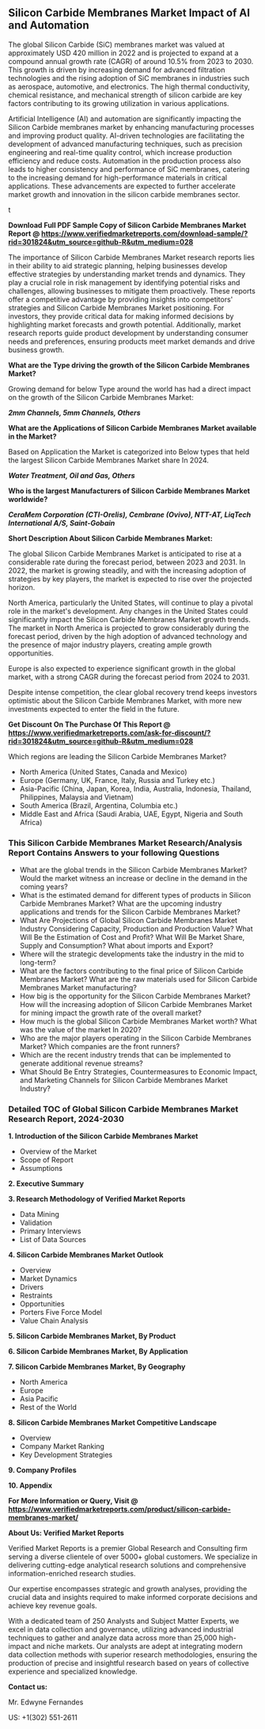 <h2>Silicon Carbide Membranes Market Impact of AI and Automation</h2><p>The global Silicon Carbide (SiC) membranes market was valued at approximately USD 420 million in 2022 and is projected to expand at a compound annual growth rate (CAGR) of around 10.5% from 2023 to 2030. This growth is driven by increasing demand for advanced filtration technologies and the rising adoption of SiC membranes in industries such as aerospace, automotive, and electronics. The high thermal conductivity, chemical resistance, and mechanical strength of silicon carbide are key factors contributing to its growing utilization in various applications.</p><p>Artificial Intelligence (AI) and automation are significantly impacting the Silicon Carbide membranes market by enhancing manufacturing processes and improving product quality. AI-driven technologies are facilitating the development of advanced manufacturing techniques, such as precision engineering and real-time quality control, which increase production efficiency and reduce costs. Automation in the production process also leads to higher consistency and performance of SiC membranes, catering to the increasing demand for high-performance materials in critical applications. These advancements are expected to further accelerate market growth and innovation in the silicon carbide membranes sector.</p>t</p><p id="" class=""><strong>Download Full PDF Sample Copy of Silicon Carbide Membranes Market Report @ <a href="https://www.verifiedmarketreports.com/download-sample/?rid=301824&utm_source=github-R&utm_medium=028" target="_blank">https://www.verifiedmarketreports.com/download-sample/?rid=301824&utm_source=github-R&utm_medium=028</a></strong></p><p>The importance of&nbsp;Silicon Carbide Membranes Market research reports lies in their ability to aid strategic planning, helping businesses develop effective strategies by understanding market trends and dynamics. They play a crucial role in risk management by identifying potential risks and challenges, allowing businesses to mitigate them proactively. These reports offer a competitive advantage by providing insights into competitors' strategies and Silicon Carbide Membranes Market positioning. For investors, they provide critical data for making informed decisions by highlighting market forecasts and growth potential. Additionally, market research reports guide product development by understanding consumer needs and preferences, ensuring products meet market demands and drive business growth.</p><p><strong>What are the&nbsp;Type driving the growth of the Silicon Carbide Membranes Market?</strong></p><p id="" class="">Growing demand for below Type around the world has had a direct impact on the growth of the Silicon Carbide Membranes Market:</p><em><strong>2mm Channels, 5mm Channels, Others</strong></em></p><strong>What are the&nbsp;Applications&nbsp;of Silicon Carbide Membranes Market available in the Market?</strong></p><p id="" class="">Based on Application the Market is categorized into Below types that held the largest Silicon Carbide Membranes Market share In 2024.</p><em><strong>Water Treatment, Oil and Gas, Others</strong></em></p><strong>Who is the largest Manufacturers of Silicon Carbide Membranes Market worldwide?</strong></p><p><em><strong>CeraMem Corporation (CTI-Orelis), Cembrane (Ovivo), NTT-AT, LiqTech International A/S, Saint-Gobain</strong></em></p><p id="" class=""><strong>Short Description About Silicon Carbide Membranes Market:</strong></p><p>The global Silicon Carbide Membranes Market is anticipated to rise at a considerable rate during the forecast period, between 2023 and 2031. In 2022, the market is growing steadily, and with the increasing adoption of strategies by key players, the market is expected to rise over the projected horizon.</p><p>North America, particularly the United States, will continue to play a pivotal role in the market's development. Any changes in the United States could significantly impact the Silicon Carbide Membranes Market growth trends. The market in North America is projected to grow considerably during the forecast period, driven by the high adoption of advanced technology and the presence of major industry players, creating ample growth opportunities.</p><p>Europe is also expected to experience significant growth in the global market, with a strong CAGR during the forecast period from 2024 to 2031.</p><p>Despite intense competition, the clear global recovery trend keeps investors optimistic about the Silicon Carbide Membranes Market, with more new investments expected to enter the field in the future.</p><p id="" class=""><strong>Get Discount On The Purchase Of This Report @ <a href="https://www.verifiedmarketreports.com/ask-for-discount/?rid=301824&utm_source=github-R&utm_medium=028" target="_blank">https://www.verifiedmarketreports.com/ask-for-discount/?rid=301824&utm_source=github-R&utm_medium=028</a></strong></p>Which regions are leading the Silicon Carbide Membranes Market?</p><ul><li>North America (United States, Canada and Mexico)</li><li>Europe (Germany, UK, France, Italy, Russia and Turkey etc.)</li><li>Asia-Pacific (China, Japan, Korea, India, Australia, Indonesia, Thailand, Philippines, Malaysia and Vietnam)</li><li>South America (Brazil, Argentina, Columbia etc.)</li><li>Middle East and Africa (Saudi Arabia, UAE, Egypt, Nigeria and South Africa)</li></ul><h3 id="" class="">This Silicon Carbide Membranes Market Research/Analysis Report Contains Answers to your following Questions</h3><ul><li>What are the global trends in the Silicon Carbide Membranes Market? Would the market witness an increase or decline in the demand in the coming years?</li><li>What is the estimated demand for different types of products in Silicon Carbide Membranes Market? What are the upcoming industry applications and trends for the Silicon Carbide Membranes Market?</li><li>What Are Projections of Global Silicon Carbide Membranes Market Industry Considering Capacity, Production and Production Value? What Will Be the Estimation of Cost and Profit? What Will Be Market Share, Supply and Consumption? What about imports and Export?</li><li>Where will the strategic developments take the industry in the mid to long-term?</li><li>What are the factors contributing to the final price of Silicon Carbide Membranes Market? What are the raw materials used for Silicon Carbide Membranes Market manufacturing?</li><li>How big is the opportunity for the Silicon Carbide Membranes Market? How will the increasing adoption of Silicon Carbide Membranes Market for mining impact the growth rate of the overall market?</li><li>How much is the global Silicon Carbide Membranes Market worth? What was the value of the market In 2020?</li><li>Who are the major players operating in the Silicon Carbide Membranes Market? Which companies are the front runners?</li><li>Which are the recent industry trends that can be implemented to generate additional revenue streams?</li><li>What Should Be Entry Strategies, Countermeasures to Economic Impact, and Marketing Channels for Silicon Carbide Membranes Market Industry?</li></ul><h3 id="" class="">Detailed TOC of Global Silicon Carbide Membranes Market Research Report, 2024-2030</h3><p id="" class=""><strong>1. Introduction of the Silicon Carbide Membranes Market</strong></p><ul><li>Overview of the Market</li><li>Scope of Report</li><li>Assumptions</li></ul><p id="" class=""><strong>2. Executive Summary</strong></p><p id="" class=""><strong>3. Research Methodology of Verified Market Reports</strong></p><ul><li>Data Mining</li><li>Validation</li><li>Primary Interviews</li><li>List of Data Sources</li></ul><p id="" class=""><strong>4. Silicon Carbide Membranes Market Outlook</strong></p><ul><li>Overview</li><li>Market Dynamics</li><li>Drivers</li><li>Restraints</li><li>Opportunities</li><li>Porters Five Force Model</li><li>Value Chain Analysis</li></ul><p id="" class=""><strong>5. Silicon Carbide Membranes Market, By Product</strong></p><p id="" class=""><strong>6. Silicon Carbide Membranes Market, By Application</strong></p><p id="" class=""><strong>7. Silicon Carbide Membranes Market, By Geography</strong></p><ul><li>North America</li><li>Europe</li><li>Asia Pacific</li><li>Rest of the World</li></ul><p id="" class=""><strong>8. Silicon Carbide Membranes Market Competitive Landscape</strong></p><ul><li>Overview</li><li>Company Market Ranking</li><li>Key Development Strategies</li></ul><p id="" class=""><strong>9. Company Profiles</strong></p><p id="" class=""><strong>10. Appendix</strong></p><p id="" class=""><strong>For More Information or Query, Visit @ <a href="https://www.verifiedmarketreports.com/product/silicon-carbide-membranes-market/" target="_blank">https://www.verifiedmarketreports.com/product/silicon-carbide-membranes-market/</a></strong></p><p id="" class=""><strong>About Us: Verified Market Reports</strong></p><p id="" class="">Verified Market Reports is a premier Global Research and Consulting firm serving a diverse clientele of over 5000+ global customers. We specialize in delivering cutting-edge analytical research solutions and comprehensive information-enriched research studies.</p><p id="" class="">Our expertise encompasses strategic and growth analyses, providing the crucial data and insights required to make informed corporate decisions and achieve key revenue goals.</p><p id="" class="">With a dedicated team of 250 Analysts and Subject Matter Experts, we excel in data collection and governance, utilizing advanced industrial techniques to gather and analyze data across more than 25,000 high-impact and niche markets. Our analysts are adept at integrating modern data collection methods with superior research methodologies, ensuring the production of precise and insightful research based on years of collective experience and specialized knowledge.</p><p id="" class=""><strong>Contact us:</strong></p><p id="" class="">Mr. Edwyne Fernandes</p><p id="" class="">US: +1(302) 551-2611</p>